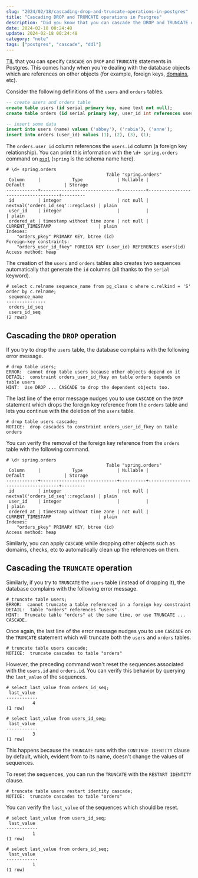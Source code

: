 ```yaml
---
slug: "2024/02/18/cascading-drop-and-truncate-operations-in-postgres"
title: "Cascading DROP and TRUNCATE operations in Postgres"
description: "Did you know that you can cascade the DROP and TRUNCATE commands in Postgres to automatically remove dependent objects like foreign keys, domains, etc?"
date: 2024-02-18 00:24:48
update: 2024-02-18 00:24:48
category: "note"
tags: ["postgres", "cascade", "ddl"]
---
```


<abbr title="Today I Learned">TIL</abbr> that you can specify `CASCADE` on `DROP` and `TRUNCATE` statements in Postgres. This comes handy when you're dealing with the database objects which are references on other objects (for example, foreign keys, [domains](https://www.postgresql.org/docs/current/domains.html), etc).

Consider the following definitions of the `users` and `orders` tables.

```sql
-- create users and orders table
create table users (id serial primary key, name text not null);
create table orders (id serial primary key, user_id int references users (id), ordered_at timestamp not null default current_timestamp);

-- insert some data
insert into users (name) values ('abbey'), ('rabia'), ('anne');
insert into orders (user_id) values (1), (2), (3), (1);
```

The `orders.user_id` column references the `users.id` column (a foreign key relationship). You can print this information with the `\d+ spring.orders` command on [`psql`](https://www.postgresql.org/docs/current/app-psql.html) (`spring` is the schema name here).

```psql-console
# \d+ spring.orders
                                      Table "spring.orders"
 Column     |            Type             | Nullable |              Default               | Storage 
------------+-----------------------------+----------+------------------------------------+---------
 id         | integer                     | not null | nextval('orders_id_seq'::regclass) | plain  
 user_id    | integer                     |          |                                    | plain  
 ordered_at | timestamp without time zone | not null | CURRENT_TIMESTAMP                  | plain  
Indexes:
    "orders_pkey" PRIMARY KEY, btree (id)
Foreign-key constraints:
    "orders_user_id_fkey" FOREIGN KEY (user_id) REFERENCES users(id)
Access method: heap
```

The creation of the `users` and `orders` tables also creates two sequences automatically that generate the `id` columns (all thanks to the `serial` keyword).

```psql-console
# select c.relname sequence_name from pg_class c where c.relkind = 'S' order by c.relname;
 sequence_name
---------------
 orders_id_seq
 users_id_seq
(2 rows)
```

## Cascading the `DROP` operation

If you try to drop the `users` table, the database complains with the following error message.

```psql-console {4}
# drop table users;
ERROR:  cannot drop table users because other objects depend on it
DETAIL:  constraint orders_user_id_fkey on table orders depends on table users
HINT:  Use DROP ... CASCADE to drop the dependent objects too.
```

The last line of the error message nudges you to use `CASCADE` on the `DROP` statement which drops the foreign key reference from the `orders` table and lets you continue with the deletion of the `users` table.

```psql-console
# drop table users cascade;
NOTICE:  drop cascades to constraint orders_user_id_fkey on table orders
```

You can verify the removal of the foreign key reference from the `orders` table with the following command.

```psql-console
# \d+ spring.orders
                                      Table "spring.orders"
 Column     |            Type             | Nullable |              Default               | Storage 
------------+-----------------------------+----------+------------------------------------+---------
 id         | integer                     | not null | nextval('orders_id_seq'::regclass) | plain   
 user_id    | integer                     |          |                                    | plain   
 ordered_at | timestamp without time zone | not null | CURRENT_TIMESTAMP                  | plain
Indexes:
    "orders_pkey" PRIMARY KEY, btree (id)
Access method: heap
```

Similarly, you can apply `CASCADE` while dropping other objects such as domains, checks, etc to automatically clean up the references on them.

## Cascading the `TRUNCATE` operation

Similarly, if you try to `TRUNCATE` the `users` table (instead of dropping it), the database complains with the following error message.

```psql-console {4}
# truncate table users;
ERROR:  cannot truncate a table referenced in a foreign key constraint
DETAIL:  Table "orders" references "users".
HINT:  Truncate table "orders" at the same time, or use TRUNCATE ... CASCADE.
```

Once again, the last line of the error message nudges you to use `CASCADE` on the `TRUNCATE` statement which will truncate both the `users` and `orders` tables.

```psql-console
# truncate table users cascade;
NOTICE:  truncate cascades to table "orders"
```

However, the preceding command won't reset the sequences associated with the `users.id` and `orders.id`. You can verify this behavior by querying the `last_value` of the sequences.

```psql-console
# select last_value from orders_id_seq;
 last_value
------------
          4
(1 row)

# select last_value from users_id_seq;
 last_value
------------
          3
(1 row)
```

This happens because the `TRUNCATE` runs with the `CONTINUE IDENTITY` clause by default, which, evident from to its name, doesn't change the values of sequences.

To reset the sequences, you can run the `TRUNCATE` with the `RESTART IDENTITY` clause.

```psql-console
# truncate table users restart identity cascade;
NOTICE:  truncate cascades to table "orders"
```

You can verify the `last_value` of the sequences which should be reset.

```psql-console
# select last_value from users_id_seq;
 last_value
------------
          1
(1 row)

# select last_value from orders_id_seq;
 last_value
------------
          1
(1 row)
```
